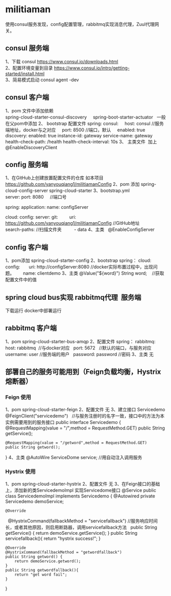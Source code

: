 # militiaman
使用consul服务发现，config配置管理，rabbitmq实现消息代理，Zuul代理网关。
## consul 服务端
1、下载 consul https://www.consul.io/downloads.html	     
2、配置环境变量到目录 https://www.consul.io/intro/getting-started/install.html	     
3、简易模式启动 consul agent -dev    
## consul 客户端
1、pom 文件中添加依赖    
      spring-cloud-starter-consul-discovery
      spring-boot-starter-actuator   一般在父pom中添加
2、 bootstrap 配置文件 
spring:
   consul:
      host: consul //服务端地址，docker与之对应
      port: 8500 //端口，默认
      enabled: true
      discovery:
        enabled: true
        instance-id: gateway
        service-name: gateway
        health-check-path: /health
        health-check-interval: 10s
3、 主类文件
  加上 @EnableDiscoveryClient
## config 服务端
1、在GitHub上创建放置配置文件的仓库 如本项目 https://github.com/yanyouqiang1/militiamanConfig
2、pom 添加    spring-cloud-config-server  spring-cloud-starter
3、bootstrap.yml  
server:
  port: 8080     //端口号

spring:
  application:
    name: configServer

  cloud:
    config:
      server:
        git:
          uri: https://github.com/yanyouqiang1/militiamanConfig //GitHub地址
          search-paths: //扫描文件夹
          - data
4、主类   
@EnableConfigServer

## config 客户端
1、pom添加    spring-cloud-starter-config
2、bootstrap
spring：
  cloud:
    config:
        uri: http://configServer:8080 //docker实际布置过程中，出现问题。
        name: clientdemo
3、主类
@Value("${word}") String word;    //获取配置文件中的值

## spring cloud bus实现 rabbitmq代理  服务端
下载运行
docker中部署运行
## rabbitmq 客户端
1、pom
  spring-cloud-starter-bus-amqp
2、配置文件
spring：
  rabbitmq:
    host: rabbitmq  //与docker对应
    port: 5672    //默认的端口，与服务对应
    username: user //服务端的用户
    password: password  //密码
3、主类
无
## 部署自己的服务可能用到（Feign负载均衡，Hystrix熔断器）
### Feign 使用
1、pom
spring-cloud-starter-feign
2、配置文件
无
3、建立接口 Servicedemo
@FeignClient("servicedemo")   //与服务注册时的名字一致，接口中的方法为本实例需要用到的服务接口
public interface Servicedemo {
    @RequestMapping(value = "/",method = RequestMethod.GET)
    public String getService();

    @RequestMapping(value = "/getword",method = RequestMethod.GET)
    public String getword();
}
4、主类
@AutoWire
ServiceDome service; //用自动注入调用服务
### Hystrix 使用
1、pom
spring-cloud-starter-hystrix
2、配置文件
无
3、在Feign接口的基础上，添加新的类ServicedemoImpl 实现Servicedome接口
@Service
public class ServicedemoImpl implements Servicedemo {
    @Autowired
    private Servicedemo demoService;

    @Override
    @HystrixCommand(fallbackMethod = "servicefallback")  //服务响应时间长，或者其他原因，则启用断路器，调用servicefallback方法
    public String getService() {
        return demoService.getService();
    }
    public String servicefallback(){
        return "hystrix success!";
    }


    @Override
    @HystrixCommand(fallbackMethod = "getwordfallback")
    public String getword() {
        return demoService.getword();
    }
    public String getwordfallback(){
        return "get word fail";
    }
}





